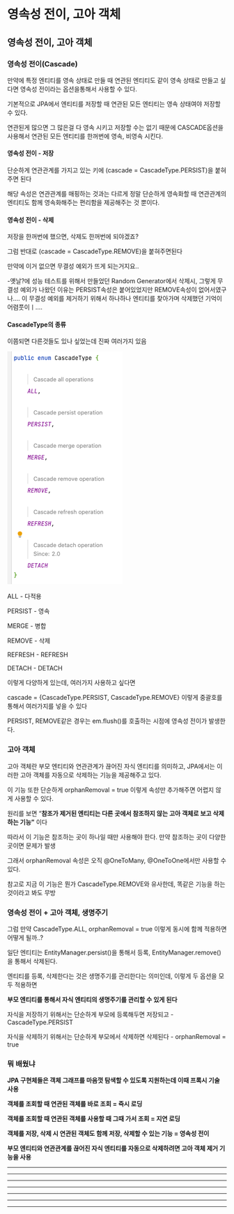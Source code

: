 # 영속성 전이, 고아 객체

## 영속성 전이, 고아 객체

### 영속성 전이(Cascade)

만약에 특정 엔티티를 영속 상태로 만들 때 연관된 엔티티도 같이 영속 상태로 만들고 싶다면 영속성 전이라는 옵션을통해서 사용할 수 있다.

기본적으로 JPA에서 엔티티를 저장할 때 연관된 모든 엔티티는 영속 상태여야 저장할 수 있다.

연관된게 많으면 그 많은걸 다 영속 시키고 저장할 수는 없기 때문에 CASCADE옵션을 사용해서 연관된 모든 엔티티를 한꺼번에 영속, 비영속 시킨다.



#### 영속성 전이 - 저장

단순하게 연관관계를 가지고 있는 키에 (cascade = CascadeType.PERSIST)을 붙혀주면 된다

해당 속성은 연관관계를 매핑하는 것과는 다르게 정말 단순하게 영속화할 때 연관관계의 엔티티도 함께 영속화해주는 편리함을 제공해주는 것 뿐이다.



#### 영속성 전이 - 삭제

저장을 한꺼번에 했으면, 삭제도 한꺼번에 되야겠죠?

그럼 반대로 (cascade = CascadeType.REMOVE)을 붙혀주면된다

만약에 이거 없으면 무결성 예외가 뜨게 되는거지요..

\-옛날?에 성능 테스트를 위해서 만들었던 Random Generator에서 삭제시, 그렇게 무결성 예외가 나왔던 이유는 PERSIST속성은 붙어있었지만 REMOVE속성이 없어서였구나.... 이 무결성 예외를 제거하기 위해서 하나하나 엔티티를 찾아가며 삭제했던 기억이 어렴풋이ㅣ....



#### CascadeType의 종류

이쯤되면 다른것들도 있나 싶었는데 진짜 여러가지 있음



![Untitled](<../../.gitbook/assets/image (1).png>)

ALL - 다적용

PERSIST - 영속

MERGE - 병합

REMOVE - 삭제

REFRESH - REFRESH

DETACH - DETACH

이렇게 다양하게 있는데, 여러가지 사용하고 싶다면

cascade = {CascadeType.PERSIST, CascadeType.REMOVE} 이렇게 중괄호를 통해서 여러가지를 넣을 수 있다

PERSIST, REMOVE같은 경우는 em.flush()를 호출하는 시점에 영속성 전이가 발생한다.





### 고아 객체

고아 객체란 부모 엔티티와 연관관계가 끊어진 자식 엔티티를 의미하고, JPA에서는 이러한 고아 객체를 자동으로 삭제하는 기능을 제공해주고 있다.

이 기능 또한 단순하게 orphanRemoval = true 이렇게 속성만 추가해주면 어렵지 않게 사용할 수 있다.

원리를 보면 “**참조가 제거된 엔티티는 다른 곳에서 참조하지 않는 고아 객체로 보고 삭제하는 기능”** 이다

따라서 이 기능은 참조하는 곳이 하나일 때만 사용해야 한다. 만약 참조하는 곳이 다양한 곳이면 문제가 발생

그래서 orphanRemoval 속성은 오직 @OneToMany, @OneToOne에서만 사용할 수 있다.

참고로 지금 이 기능은 뭔가 CascadeType.REMOVE와 유사한데, 똑같은 기능을 하는 것이라고 봐도 무방





### 영속성 전이 + 고아 객체, 생명주기

그럼 만약 CascadeType.ALL, orphanRemoval = true 이렇게 동시에 함께 적용하면 어떻게 될까..?

일단 엔티티는 EntityManager.persist()을 통해서 등록, EntityManager.remove()을 통해서 삭제된다.

엔티티를 등록, 삭제한다는 것은 생명주기를 관리한다는 의미인데, 이렇게 두 옵션을 모두 적용하면

**부모 엔티티를 통해서 자식 엔티티의 생명주기를 관리할 수 있게 된다**

자식을 저장하기 위해서는 단순하게 부모에 등록해두면 저장되고 - CascadeType.PERSIST

자식을 삭제하기 위해서는 단순하게 부모에서 삭제하면 삭제된다 - orphanRemoval = true







### 뭐 배웠냐

**JPA 구현체들은 객체 그래프를 마음껏 탐색할 수 있도록 지원하는데 이때 프록시 기술 사용**

**객체를 조회할 때 연관된 객체를 바로 조회 = 즉시 로딩**

**객체를 조회할 때 연관된 객체를 사용할 때 그때 가서 조회 = 지연 로딩**

**객체를 저장, 삭제 시 연관된 객체도 함께 저장, 삭제할 수 있는 기능 = 영속성 전이**

**부모 엔티티와 연관관계를 끊어진 자식 엔티티를 자동으로 삭제하려면 고아 객체 제거 기능을 사용**

****

****

****

****

****

****

****
